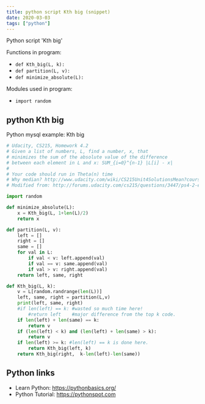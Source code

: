 ```yaml
---
title: python script Kth big (snippet)
date: 2020-03-03
tags: ["python"]
---
```

Python script 'Kth big'

Functions in program: 
* `def Kth_big(L, k):`
* `def partition(L, v):`
* `def minimize_absolute(L):`

Modules used in program: 
* `import random`

## python Kth big

Python mysql example: Kth big

```python
# Udacity, CS215, Homework 4.2
# Given a list of numbers, L, find a number, x, that
# minimizes the sum of the absolute value of the difference
# between each element in L and x: SUM_{i=0}^{n-1} |L[i] - x|
# 
# Your code should run in Theta(n) time
# Why median? http://www.udacity.com/wiki/CS215Unit4SolutionsMean?course=cs215
# Modified from: http://forums.udacity.com/cs215/questions/3447/ps4-2-error-running-code-is-there-a-case-im-missing

import random

def minimize_absolute(L):
    x = Kth_big(L, 1+len(L)/2)
    return x

def partition(L, v):
    left = []
    right = []
    same = []
    for val in L:
        if val < v: left.append(val)
        if val == v: same.append(val)
        if val > v: right.append(val)
    return left, same, right

def Kth_big(L, k):
    v = L[random.randrange(len(L))]
    left, same, right = partition(L,v)
    print(left, same, right)
    #if len(left) == k: #wasted so much time here!
        #return left    #major difference from the top k code.
    if len(left) + len(same) == k:
        return v
    if (len(left) < k) and (len(left) + len(same) > k):
        return v
    if len(left) >= k: #len(left) == k is done here.
        return Kth_big(left, k)
    return Kth_big(right,  k-len(left)-len(same))

```

## Python links

- Learn Python: https://pythonbasics.org/
- Python Tutorial: https://pythonspot.com
